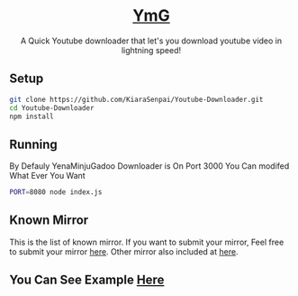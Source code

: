 <div align="center">
	<h1><a href="https://ymgdl.netlify.app">YmG</a></h1>
	<p>A Quick Youtube downloader that let's you download youtube video in lightning speed!</p>
</div>

## Setup
```bash
git clone https://github.com/KiaraSenpai/Youtube-Downloader.git
cd Youtube-Downloader
npm install
```

## Running
By Defauly YenaMinjuGadoo Downloader is On Port 3000 You Can modifed What Ever You Want
```bash
PORT=8080 node index.js
```

## Known Mirror
This is the list of known mirror. If you want to submit your mirror, Feel free to submit your mirror [here](https://github.com/Kiarasenpai/Youtube-Downloader/issues). Other mirror also included at [here](https://github.com/KiaraSenpai/Youtube-Downloader/issues).

## You Can See Example [Here](https://ymgdl.netlify.app)
